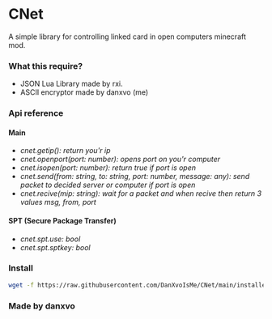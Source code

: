 # CNet
A simple library for controlling linked card in open computers minecraft mod.

### What this require?
- JSON Lua Library made by rxi.
- ASCII encryptor made by danxvo (me)

### Api reference
#### Main
- *cnet.getip(): return you'r ip*
- *cnet.openport(port: number): opens port on you'r computer*
- *cnet.isopen(port: number): return true if port is open*
- *cnet.send(from: string, to: string, port: number, message: any): send packet to decided server or computer if port is open*
- *cnet.recive(mip: string): wait for a packet and when recive then return 3 values msg, from, port*
#### SPT (Secure Package Transfer)
- *cnet.spt.use: bool*
- *cnet.spt.sptkey: bool*

### Install
```bash
wget -f https://raw.githubusercontent.com/DanXvoIsMe/CNet/main/installer.lua /tmp/installer.lua && lua /tmp/installer.lua
```

### Made by danxvo
